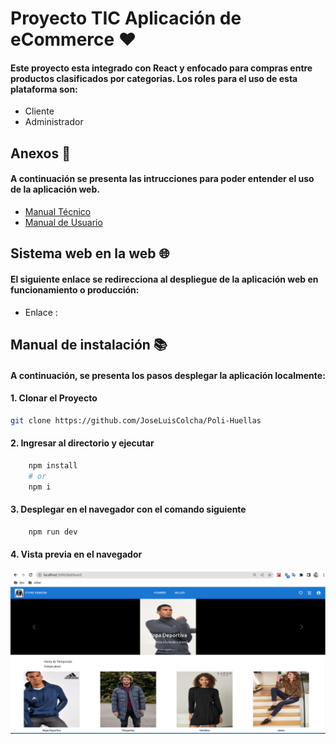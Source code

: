 # Proyecto TIC  Aplicación de eCommerce :heart:
#### Este proyecto esta integrado con React y enfocado para compras entre productos clasificados por categorias. Los roles para el uso de esta plataforma son: 
- Cliente
- Administrador
## Anexos :hammer:
#### A continuación se presenta las intrucciones para poder entender el uso de la aplicación web.
- [Manual Técnico](https://drive.google.com/file/d/1vR_7k6HizL6-OaZu9WHLz9l4_myBPALF/view?usp=sharing)
- [Manual de Usuario]()
## Sistema web en la web :globe_with_meridians:
#### El siguiente enlace se redirecciona al despliegue de la aplicación web en funcionamiento o producción: 

- Enlace : 
## Manual de instalación :books:
#### A continuación, se presenta los pasos desplegar la aplicación localmente: 
#### 1. Clonar el Proyecto
```bash
git clone https://github.com/JoseLuisColcha/Poli-Huellas
```
#### 2. Ingresar al directorio y ejecutar
```bash
    npm install 
    # or
    npm i
```
#### 3. Desplegar en el navegador con el comando siguiente
```bash
    npm run dev
```
#### 4. Vista previa en el navegador
!["Vista preliminar"](/imgs/presentation.png)
